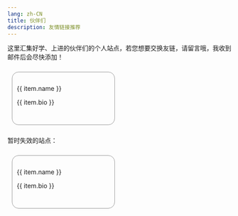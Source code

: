 ```yaml
---
lang: zh-CN
title: 伙伴们
description: 友情链接推荐
---
```


这里汇集好学、上进的伙伴们的个人站点，若您想要交换友链，请留言哦，我收到邮件后会尽快添加！

<div class="friends-box">
  <div v-for="item of friendsList" :key="item.name" class="card-box" @click="openNewTab(item.href)">
    <img v-if="item.avatar" :src="item.avatar" :alt="item.name + '头像'" class="card-box-avatar" />
    <div class="card-box-right">
      <span class="card-box-name">{{ item.name }}</span>
      <p class="card-box-bio">{{ item.bio }}</p>
    </div>
  </div>
</div>

暂时失效的站点：
<div class="friends-box">
  <div v-for="item of failsList" :key="item.name" class="card-box" @click="openNewTab(item.href)">
    <img v-if="item.avatar" :src="item.avatar" :alt="item.name + '头像'" class="card-box-avatar" />
    <div class="card-box-right">
      <span class="card-box-name">{{ item.name }}</span>
      <p v-if="item.bio" class="card-box-bio">{{ item.bio }}</p>
    </div>
  </div>
</div>

<script setup>
  import { ref, onMounted } from 'vue'
  const friendsList = ref([])
  const failsList = ref([])

  const fillAvatar = 'https://1.gravatar.com/avatar/d41d8cd98f00b204e9800998ecf8427e?s=50&amp;d=mm&amp;r=x'
  const friendsData = [
    {
      name: `Ryan4Yin's Space`,
      avatar: 'https://thiscute.world/avatar/myself.webp',
      href: 'https://thiscute.world',
      bio: '赞美快乐~',
      status: true,
    },
    {
      name: `Yutent Bash Blog`,
      avatar: fillAvatar,
      href: 'https://yutent.top',
      bio: '那些年的记忆',
      status: false,
    },
    {
      name: `Jdragon`,
      avatar: 'https://jdragon.club/upload/2019/7/timg-94aa8d5435584189995800b6d2743349.jpg',
      href: 'https://jdragon.club',
      bio: 'Hello world!'
    },
    {
      name: `椎咲良田`,
      avatar: fillAvatar,
      href: 'https://sanshiliuxiao.top',
      bio: '快走吧 趁风停止之前',
      status: false,
    },
    {
      name: `StarryFK 个人博客`,
      avatar: 'https://www.starryfk.com/usr/uploads/head.png',
      href: 'https://www.starryfk.com',
      bio: '快走吧 趁风停止之前'
    },
    {
      name: `小坤哥哥博客`,
      avatar: 'https://whk.red/wp-content/uploads/2021/11/logo%E5%A4%9C.png',
      href: 'https://whk.red',
      bio: '快走吧 趁风停止之前'
    },
    {
      name: `真的二嘉`,
      avatar: 'https://52dreamsky.cn/logo.png',
      href: 'https://www.52dreamsky.cn',
      bio: '让我的努力，配得上明天的梦想！'
    },
    {
      name: `xingaqr`,
      avatar: fillAvatar,
      href: 'https://www.xingaqr.com/',
      bio: '',
      status: false,
    },
    {
      name: `震邦笔记`,
      avatar: fillAvatar,
      href: 'http://i-lab.top',
      bio: '',
      status: false,
    },
  ]

  function shuffle(arr) {
    let temp = JSON.parse(JSON.stringify(arr))
    let i = temp.length;
    while (i) {
      let j = Math.floor(Math.random() * i--);
      [temp[j], temp[i]] = [temp[i], temp[j]];
    }
    return temp
  }

  function groupDataList() {
    let fineList = []
    let offineList = []
    for (let it of friendsData) {
      if (it.status === undefined || it.status) {
        fineList.push(it)
      } else {
        offineList.push(it)
      }
    }
    return { fineList, offineList }
  }
  
  onMounted(() => {
    const { fineList, offineList } = groupDataList()
    friendsList.value = shuffle(fineList)
    failsList.value = shuffle(offineList)
  })
  
  function openNewTab(href) {
    open(href)
  }
</script>

<style lang="scss">
  .friends-box {
    display: grid;
  }
  .card-box {
    box-sizing: border-box;
    min-height: 80px;
    display: flex;
    align-items: center;
    margin: 10px;
    padding: 10px;
    border-radius: 15px;
    background: transparent;
    border: 1px solid #999;
    &:hover {
      box-shadow: 0 0 2px #ccc;
      cursor: pointer;
    }
    &:focus, &:active {
      background: rgba(100, 100, 100, 0.5) !important;
    }
    &-avatar {
      width: 50px;
      height: 50px;
      object-fit: contain;
    }
    &-right {
      margin-left: 10px;
    }
    &-name {
      font-size: 20px;
    }
  }
  @media (min-width: 768px) {
    .friends-box {
      grid-template-columns: 50% 50%;
    }
    .card-box {
      min-height: 120px;
      &-avatar {
        width: 80px;
        height: 80px;
      }
      &-name {
        font-size: 25px;
        margin-left: 12px;
      }
    }
  }
</style>
